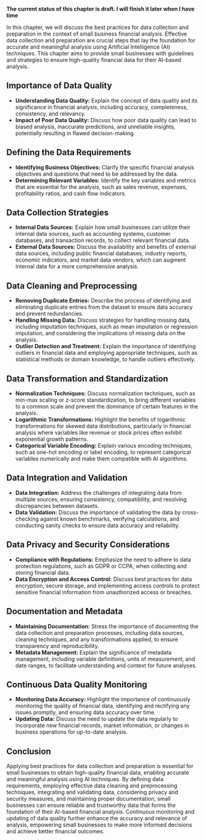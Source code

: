 **The current status of this chapter is draft. I will finish it later when I have time**

In this chapter, we will discuss the best practices for data collection and preparation in the context of small business financial analysis. Effective data collection and preparation are crucial steps that lay the foundation for accurate and meaningful analysis using Artificial Intelligence (AI) techniques. This chapter aims to provide small businesses with guidelines and strategies to ensure high-quality financial data for their AI-based analysis.

Importance of Data Quality
--------------------------

* **Understanding Data Quality:** Explain the concept of data quality and its significance in financial analysis, including accuracy, completeness, consistency, and relevancy.
* **Impact of Poor Data Quality:** Discuss how poor data quality can lead to biased analysis, inaccurate predictions, and unreliable insights, potentially resulting in flawed decision-making.

Defining the Data Requirements
------------------------------

* **Identifying Business Objectives:** Clarify the specific financial analysis objectives and questions that need to be addressed by the data.
* **Determining Relevant Variables:** Identify the key variables and metrics that are essential for the analysis, such as sales revenue, expenses, profitability ratios, and cash flow indicators.

Data Collection Strategies
--------------------------

* **Internal Data Sources:** Explain how small businesses can utilize their internal data sources, such as accounting systems, customer databases, and transaction records, to collect relevant financial data.
* **External Data Sources:** Discuss the availability and benefits of external data sources, including public financial databases, industry reports, economic indicators, and market data vendors, which can augment internal data for a more comprehensive analysis.

Data Cleaning and Preprocessing
-------------------------------

* **Removing Duplicate Entries:** Describe the process of identifying and eliminating duplicate entries from the dataset to ensure data accuracy and prevent redundancies.
* **Handling Missing Data:** Discuss strategies for handling missing data, including imputation techniques, such as mean imputation or regression imputation, and considering the implications of missing data on the analysis.
* **Outlier Detection and Treatment:** Explain the importance of identifying outliers in financial data and employing appropriate techniques, such as statistical methods or domain knowledge, to handle outliers effectively.

Data Transformation and Standardization
---------------------------------------

* **Normalization Techniques:** Discuss normalization techniques, such as min-max scaling or z-score standardization, to bring different variables to a common scale and prevent the dominance of certain features in the analysis.
* **Logarithmic Transformations:** Highlight the benefits of logarithmic transformations for skewed data distributions, particularly in financial analysis where variables like revenue or stock prices often exhibit exponential growth patterns.
* **Categorical Variable Encoding:** Explain various encoding techniques, such as one-hot encoding or label encoding, to represent categorical variables numerically and make them compatible with AI algorithms.

Data Integration and Validation
-------------------------------

* **Data Integration:** Address the challenges of integrating data from multiple sources, ensuring consistency, compatibility, and resolving discrepancies between datasets.
* **Data Validation:** Discuss the importance of validating the data by cross-checking against known benchmarks, verifying calculations, and conducting sanity checks to ensure data accuracy and reliability.

Data Privacy and Security Considerations
----------------------------------------

* **Compliance with Regulations:** Emphasize the need to adhere to data protection regulations, such as GDPR or CCPA, when collecting and storing financial data.
* **Data Encryption and Access Control:** Discuss best practices for data encryption, secure storage, and implementing access controls to protect sensitive financial information from unauthorized access or breaches.

Documentation and Metadata
--------------------------

* **Maintaining Documentation:** Stress the importance of documenting the data collection and preparation processes, including data sources, cleaning techniques, and any transformations applied, to ensure transparency and reproducibility.
* **Metadata Management:** Explain the significance of metadata management, including variable definitions, units of measurement, and date ranges, to facilitate understanding and context for future analyses.

Continuous Data Quality Monitoring
----------------------------------

* **Monitoring Data Accuracy:** Highlight the importance of continuously monitoring the quality of financial data, identifying and rectifying any issues promptly, and ensuring data accuracy over time.
* **Updating Data:** Discuss the need to update the data regularly to incorporate new financial records, market information, or changes in business operations for up-to-date analysis.

Conclusion
----------

Applying best practices for data collection and preparation is essential for small businesses to obtain high-quality financial data, enabling accurate and meaningful analysis using AI techniques. By defining data requirements, employing effective data cleaning and preprocessing techniques, integrating and validating data, considering privacy and security measures, and maintaining proper documentation, small businesses can ensure reliable and trustworthy data that forms the foundation of their AI-based financial analysis. Continuous monitoring and updating of data quality further enhance the accuracy and relevance of analysis, empowering small businesses to make more informed decisions and achieve better financial outcomes.
